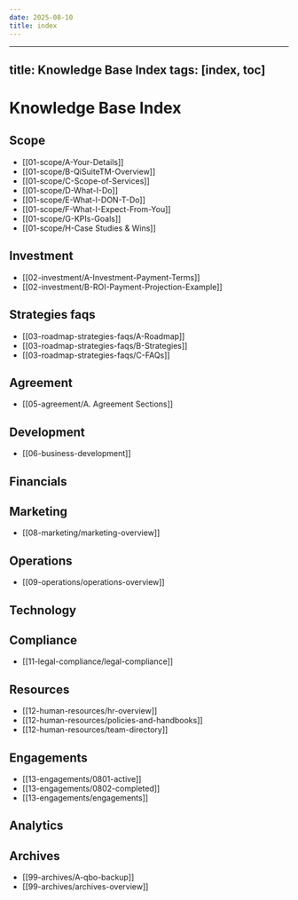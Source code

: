 ```yaml
---
date: 2025-08-10
title: index
---
```

---
title: Knowledge Base Index
tags: [index, toc]
---

# Knowledge Base Index

## Scope
- [[01-scope/A-Your-Details]]
- [[01-scope/B-QiSuiteTM-Overview]]
- [[01-scope/C-Scope-of-Services]]
- [[01-scope/D-What-I-Do]]
- [[01-scope/E-What-I-DON-T-Do]]
- [[01-scope/F-What-I-Expect-From-You]]
- [[01-scope/G-KPIs-Goals]]
- [[01-scope/H-Case Studies & Wins]]

## Investment
- [[02-investment/A-Investment-Payment-Terms]]
- [[02-investment/B-ROI-Payment-Projection-Example]]

## Strategies faqs
- [[03-roadmap-strategies-faqs/A-Roadmap]]
- [[03-roadmap-strategies-faqs/B-Strategies]]
- [[03-roadmap-strategies-faqs/C-FAQs]]

## Agreement
- [[05-agreement/A. Agreement Sections]]

## Development
- [[06-business-development]]

## Financials

## Marketing
- [[08-marketing/marketing-overview]]

## Operations
- [[09-operations/operations-overview]]

## Technology

## Compliance
- [[11-legal-compliance/legal-compliance]]

## Resources
- [[12-human-resources/hr-overview]]
- [[12-human-resources/policies-and-handbooks]]
- [[12-human-resources/team-directory]]

## Engagements
- [[13-engagements/0801-active]]
- [[13-engagements/0802-completed]]
- [[13-engagements/engagements]]

## Analytics

## Archives
- [[99-archives/A-qbo-backup]]
- [[99-archives/archives-overview]]
